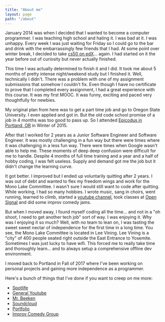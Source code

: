 ```yaml
---
title: "About me"
layout: page
path: "/about"
---
```


January 2014 was when I decided that I wanted to become a computer programmer. I was teaching high school and hating it. I was bad at it. I was unhappy. Every week I was just waiting for Friday so I could go to the bar and drink with the embarrassingly few friends that I had. At some point over winter break, I decided to take [cs50 on edX](https://www.edx.org/course/cs50s-introduction-computer-science-harvardx-cs50x)... again. I had started on it the year before out of curiosity but never actually finished.

This time I was actually determined to finish it and I did. It took me about 5 months of pretty intense night/weekend study but I finished it. Well, technically I didn't. There was a problem with one of my assignment submissions that somehow I couldn't fix. Even though I have no certificate to prove that I completed every assignment, I had a great experience with this course. It was my first MOOC. It was funny, exciting and paced very thoughtfully for newbies.

My original plan from here was to get a part time job and go to Oregon State University. I even applied and got in. But the old code school promise of a job in 4 months was too good to pass up. So I attended [Epicodus in Portland, OR](http://www.epicodus.com) in Winter of 2015.

After that I worked for 2 years as a Junior Software Engineer and Software Engineer. It was mostly challenging in a fun way but there were times where it was challenging in a less fun way. There were times when Google wasn't able to help me. These moments of deep deep confusion were difficult for me to handle. Despite 4 months of full time training and a year and a half of hobby coding, I was felt useless. Supply and demand got me the job but it didn't change the learning curve.

It got better. I improved but I ended up voluntarily quitting after 2 years. I was out of debt and wanted to flex my freedom wings and work for the Mono Lake Committee. I wasn't sure I would still want to code after quitting. While working, I had so many hobbies. I wrote music, sang in choirs, went running, learned to climb, started a [youtube channel](https://www.youtube.com/channel/UCtZ04kW3xThhfO4PCfvGaNQ), took classes at [Open Signal](https://www.opensignalpdx.org/) and did some improv comedy jams.

But when I moved away, I found myself coding all the time... and not in a "oh shoot, I need to get another tech job" sort of way. I was enjoying it. Why was I enjoying it so much? Well, with no team to lean on, I was tasting the sweet sweet nectar of independence for the first time in a long time. You see, the Mono Lake Committee is located in Lee Vining. Lee Vining is a "city" of 400 people seated right outside the East Entrance to Yosemite. Sometimes I was just lucky to have wifi. This forced me to really take time and thoroughly learn... and to always setup a comprehensive offline dev environment.

I moved back to Portland in Fall of 2017 where I've been working on personal projects and gaining more independence as a programmer.

Here's a bunch of things that I've done if you want to creep on me more:

- [Spotlife](http://spotlife.club)
- [General Youtube](https://www.youtube.com/channel/UC-s3pM-zRauVNJ32Lce1ujQ)
- [Mr. Beeken](https://www.youtube.com/channel/UCtZ04kW3xThhfO4PCfvGaNQ)
- [Soundcloud](https://soundcloud.com/aeb242)
- [Portfolio](http://www.alexbeeken.com)
- [Improv Comedy Group](http://www.boxfactory.fun)
